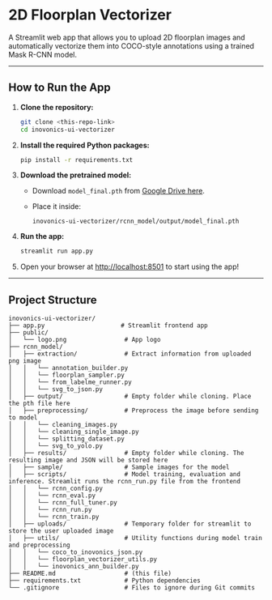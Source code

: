 # 2D Floorplan Vectorizer

A Streamlit web app that allows you to upload 2D floorplan images and automatically vectorize them into COCO-style annotations using a trained Mask R-CNN model.

---

## How to Run the App

1. **Clone the repository:**

    ```bash
    git clone <this-repo-link>
    cd inovonics-ui-vectorizer
    ```

2. **Install the required Python packages:**

    ```bash
    pip install -r requirements.txt
    ```

3. **Download the pretrained model:**

    - Download `model_final.pth` from [Google Drive here](https://drive.google.com/file/d/1yr64AOgaYZPTcQzG6cxG6lWBENHR9qjW/view?usp=sharing).
    - Place it inside:

      ```plaintext
      inovonics-ui-vectorizer/rcnn_model/output/model_final.pth
      ```

4. **Run the app:**

    ```bash
    streamlit run app.py
    ```

5. Open your browser at [http://localhost:8501](http://localhost:8501) to start using the app!

---

## Project Structure

```plaintext
inovonics-ui-vectorizer/
├── app.py                     # Streamlit frontend app
├── public/
│   └── logo.png                # App logo
├── rcnn_model/
│   ├── extraction/             # Extract information from uploaded png image
│   │   └── annotation_builder.py      
│   │   └── floorplan_sampler.py
│   │   └── from_labelme_runner.py
│   │   └── svg_to_json.py   
│   ├── output/                 # Empty folder while cloning. Place the pth file here
│   ├── preprocessing/          # Preprocess the image before sending to model
│   │   └── cleaning_images.py  
│   │   └── cleaning_single_image.py 
│   │   └── splitting_dataset.py
│   │   └── svg_to_yolo.py    
│   ├── results/                # Empty folder while cloning. The resulting image and JSON will be stored here
│   ├── sample/                 # Sample images for the model       
│   ├── scripts/                # Model training, evaluation and inference. Streamlit runs the rcnn_run.py file from the frontend
│   │   └── rcnn_config.py    
│   │   └── rcnn_eval.py  
│   │   └── rcnn_full_tuner.py 
│   │   └── rcnn_run.py  
│   │   └── rcnn_train.py     
│   ├── uploads/                # Temporary folder for streamlit to store the user uploaded image
│   ├── utils/                  # Utility functions during model train and preprocessing
│   │   └── coco_to_inovonics_json.py
│   │   └── floorplan_vectorizer_utils.py
│   │   └── inovonics_ann_builder.py
├── README.md                   # (this file)
├── requirements.txt            # Python dependencies
└── .gitignore                  # Files to ignore during Git commits
